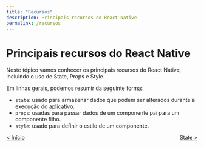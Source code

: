 ```yaml
---
title: "Recursos"
description: Principais recursos do React Native
permalink: /recursos
---
```

<!-- # Índice da aula
2.1. [Exemplos de uso](axios/exemplos-de-uso.md)  
2.2. [Uso no projeto Times-Jogadores](axios/uso-times-jogadores.md)  -->

# Principais recursos do React Native

Neste tópico vamos conhecer os principais recursos do React Native, incluindo o uso de State, Props e Style.

Em linhas gerais, podemos resumir da seguinte forma:
* `state`: usado para armazenar dados que podem ser alterados durante a execução do aplicativo.
* `props`: usadas para passar dados de um componente pai para um componente filho. 
* `style`: usado para definir o estilo de um componente.


<span style="display: flex; justify-content: space-between;"><span>[&lt; Início](../ "Início")</span> <span>[State &gt;](state.html "Próximo")</span></span>
